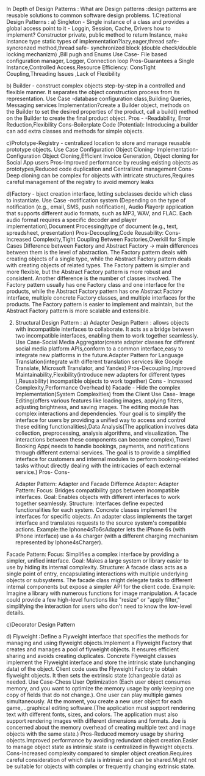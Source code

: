 In Depth of Design Patterns :
What are Design patterns :design patterns are reusable solutions to common software design problems. 
 1.Creational Design Patterns :
a) Singleton - Single instance of a class and provides a global access point to it - Loggin, Session, Cache, Drivers
           how to implement? Constructor private, public method to return Instance,  make instance type static
           types of implementation?lazy,eager,thread safe- syncronzed method,thread safe- synchronized block (double check/double locking mechanizm) ,Bill pugh and Enums
           Use Case- File based configuration manager, Logger, Connection loop 
           Pros-Guarantees a Single Instance,Controlled Access,Resource Efficiency:
           ConsTight Coupling,Threading Issues ,Lack of Flexibility

           
b) Builder - construct complex objects step-by-step in a controlled and flexible manner. It separates the object construction process from its representation.
           Use Case -database configuration class,Building Queries, Messaging services
           Implementation?create a Builder object, methods on the Builder to set the desired properties of the product, call a build() method on the Builder to create the final product object.
           Pros - -Readability, Error Reduction,Flexibility
           Cons-Boilerplate Code (Potential): Introducing a builder can add extra classes and methods for simple objects.

           
c)Prototype-Registry - centralized location to store and manage reusable prototype objects.
           Use Case Configuration Object Cloning-
           Implementation-Configuration Object Cloning,Efficient Invoice Generation, Object cloning for Social App users
           Pros-Improved performance by reusing existing objects as prototypes,Reduced code duplication and Centralized management
           Cons-Deep cloning can be complex for objects with intricate structures,Requires careful management of the registry to avoid memory leaks

d)Factory - bject creation interface, letting subclasses decide which class to instantiate.
           Use Case -notification system (Depending on the type of notification (e.g., email, SMS, push notification), Audio Player(r application that supports different audio formats, such as MP3, WAV, and FLAC. Each audio format requires a specific decoder and player implementation),Document Processing(type of document (e.g., text, spreadsheet, presentation)
           Pros-Decoupling,Code Reusability: 
           Cons-Increased Complexity,Tight Coupling Between Factories,Overkill for Simple Cases
           Difference between Factory and Abstract Factory -> main differences between them is the level of abstraction. The Factory pattern deals with creating objects of a single type, while the Abstract Factory pattern deals with creating objects of related types. The Factory pattern is simpler and more flexible, but the Abstract Factory pattern is more robust and consistent. Another difference is the number of classes involved. The Factory pattern usually has one Factory class and one interface for the products, while the Abstract Factory pattern has one Abstract Factory interface, multiple concrete Factory classes, and multiple interfaces for the products. The Factory pattern is easier to implement and maintain, but the Abstract Factory pattern is more scalable and extensible.

2. Structural Design Pattern :
   a) Adapter Design Pattern : allows objects with incompatible interfaces to collaborate. It acts as a bridge between two incompatible interfaces, enabling them to work together seamlessly.
              Use Case-Social Media Aggregator(create adapter classes for different social media platform APIs,conform to a common interface,easy to integrate new platforms in the future.Adapter Pattern for Language Translation(integrate with different translation services like Google Translate, Microsoft Translator, and Yandex)
              Pros-Decoupling,Improved Maintainability,Flexibility(introduce new adapters for different types ),Reusability( incompatible objects to work together)
              Cons - Increased Complexity,Performance Overhead
 b) Facade - Hide the complex Implementation(System Complexities) from the Client
             Use Case- Image Editing(offers various features like loading images, applying filters, adjusting brightness, and saving images. The editing module has complex interactions and dependencies. Your goal is to simplify the interface for users by providing a unified way to access and control these editing functionalities),Data Analysis(The application involves data collection, preprocessing, analysis algorithms, and visualization. The interactions between these components can become complex),Travel Booking App( needs to handle bookings, payments, and notifications through different external services. The goal is to provide a simplified interface for customers and internal modules to perform booking-related tasks without directly dealing with the intricacies of each external service.)
            Pros-
            Cons-

   Adapter Pattern:
Adapter and Facade Differnce
Adapter:
Adapter Pattern:
Focus: Bridges compatibility gaps between incompatible interfaces.
Goal: Enables objects with different interfaces to work together seamlessly.
Structure:
Interfaces define expected functionalities for each system.
Concrete classes implement the interfaces for specific objects.
An adapter class implements the target interface and translates requests to the source system's compatible actions.
Example:the Iphone4sTo6sAdapter lets the iPhone 6s (with IPhone interface) use a 4s charger (with a different charging mechanism represented by Iphone4sCharger).

Facade Pattern:
Focus: Simplifies a complex interface by providing a simpler, unified interface.
Goal: Makes a large system or library easier to use by hiding its internal complexity.
Structure:
A facade class acts as a single point of entry, encapsulating interactions with multiple underlying objects or subsystems.
The facade class might delegate tasks to different internal components but expose a simpler API for the client code.
Example: Imagine a library with numerous functions for image manipulation. A facade could provide a few high-level functions like "resize" or "apply filter," simplifying the interaction for users who don't need to know the low-level details.

c)Decorator Design Pattern

d) Flyweight :Define a Flyweight interface that specifies the methods for managing and using flyweight objects.Implement a Flyweight Factory that creates and manages a pool of flyweight objects. It ensures efficient sharing and avoids creating duplicates.
Concrete Flyweight classes implement the Flyweight interface and store the intrinsic state (unchanging data) of the object.
Client code uses the Flyweight Factory to obtain flyweight objects. It then sets the extrinsic state (changeable data) as needed.
 Use Case-Chess User Optimization (Each user object consumes memory, and you want to optimize the memory usage by only keeping one copy of fields that do not change.). One user can play multiple games simultaneously. At the moment, you create a new user object for each game,...graphical editing software.(The application must support rendering text with different fonts, sizes, and colors. The application must also support rendering images with different dimensions and formats. Joe is concerned about the memory overhead of creating multiple text and image objects with the same state.)
 Pros-Reduced memory usage by sharing objects.Improved performance by avoiding redundant object creation.Easier to manage object state as intrinsic state is centralized in flyweight objects.
 Cons-Increased complexity compared to simpler object creation.Requires careful consideration of which data is intrinsic and can be shared.Might not be suitable for objects with complex or frequently changing extrinsic state.

 
